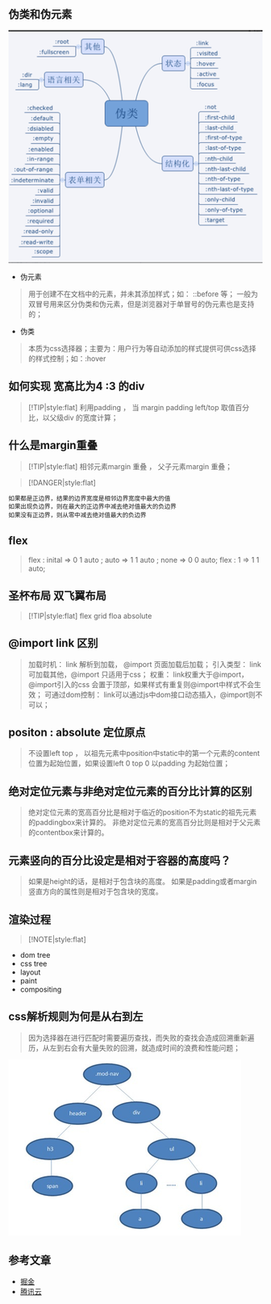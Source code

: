 ## 伪类和伪元素

![伪类](../../assets/css/css-伪类.png)

- 伪元素
> 用于创建不在文档中的元素，并未其添加样式；如： ::before 等； 一般为双冒号用来区分伪类和伪元素，但是浏览器对于单冒号的伪元素也是支持的；

- 伪类
> 本质为css选择器；主要为：用户行为等自动添加的样式提供可供css选择的样式控制；如：:hover

## 如何实现 宽高比为4 :3 的div

> [!TIP|style:flat]
> 利用padding ， 当 margin padding left/top 取值百分比，以父级div 的宽度计算；


## 什么是margin重叠

> [!TIP|style:flat]
> 相邻元素margin 重叠 ， 父子元素margin 重叠；   
 
> [!DANGER|style:flat]
```javascript
如果都是正边界，结果的边界宽度是相邻边界宽度中最大的值
如果出现负边界，则在最大的正边界中减去绝对值最大的负边界
如果没有正边界，则从零中减去绝对值最大的负边界
```

## flex
> flex : inital  => 0 1 auto ; auto => 1 1 auto ; none => 0 0 auto;
> flex : 1  => 1 1 auto;

## 圣杯布局 双飞翼布局


> [!TIP|style:flat]
> flex grid  floa  absolute

## @import link 区别
> 加载时机： link 解析到加载， @import 页面加载后加载；
> 引入类型： link 可加载其他，@import 只适用于css；
> 权重： link权重大于@import，@import引入的css 会置于顶部，如果样式有重复则@import中样式不会生效；
> 可通过dom控制： link可以通过js中dom接口动态插入，@import则不可以；


## positon : absolute 定位原点
> 不设置left top ， 以祖先元素中position中static中的第一个元素的content位置为起始位置，如果设置left 0 top 0 以padding 为起始位置；


## 绝对定位元素与非绝对定位元素的百分比计算的区别
> 绝对定位元素的宽高百分比是相对于临近的position不为static的祖先元素的paddingbox来计算的。
非绝对定位元素的宽高百分比则是相对于父元素的contentbox来计算的。

## 元素竖向的百分比设定是相对于容器的高度吗？
> 如果是height的话，是相对于包含块的高度。
> 如果是padding或者margin竖直方向的属性则是相对于包含块的宽度。


## 渲染过程

> [!NOTE|style:flat]
- dom tree   
- css tree    
- layout   
- paint   
- compositing

## css解析规则为何是从右到左
> 因为选择器在进行匹配时需要遍历查找，而失败的查找会造成回溯重新遍历，从左到右会有大量失败的回溯，就造成时间的浪费和性能问题；

![dom](../../assets/css/dom.jpeg)



## 参考文章
- [掘金](https://juejin.cn/post/6844904117819850765)
- [腾讯云](https://cloud.tencent.com/developer/article/1608771)


